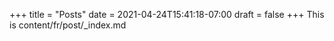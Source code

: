 +++
title = "Posts"
date = 2021-04-24T15:41:18-07:00
draft = false
+++
This is content/fr/post/_index.md
